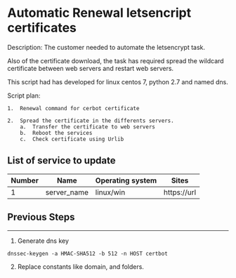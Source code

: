 
# Automatic Renewal  letsencript certificates #

Description: The customer needed to automate the letsencrypt task.

Also of the certificate download, the task has required  spread the wildcard certificate between web servers and restart web servers.

This script had has developed for linux centos 7, python 2.7 and named dns.



Script plan:

```
1.  Renewal command for cerbot certificate

2.  Spread the certificate in the differents servers.
    a.  Transfer the certificate to web servers
    b.  Reboot the services
    c.  Check certificate using Urlib  

```

## List  of  service  to  update  #

| Number | Name                 | Operating system    | Sites                        |                             
| ---    | ---                  | ---                 | ---                             |
|   1    | server_name          | linux/win           | https://url                     |


## Previous Steps
------------------------------------------------------------------

1. Generate dns key
```
dnssec-keygen -a HMAC-SHA512 -b 512 -n HOST certbot
```
2. Replace constants like domain, and folders.


